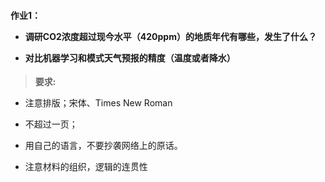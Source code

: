 
<h4>作业1：

- 调研CO2浓度超过现今水平（420ppm）的地质年代有哪些，发生了什么？

- 对比机器学习和模式天气预报的精度（温度或者降水）

</h4>


> **要求:**

- 注意排版；宋体、Times New Roman

- 不超过一页；

- 用自己的语言，不要抄袭网络上的原话。

- 注意材料的组织，逻辑的连贯性
